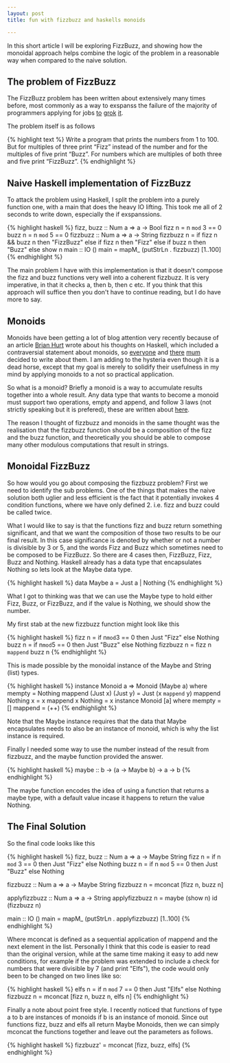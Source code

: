 ```yaml
---
layout: post
title: fun with fizzbuzz and haskells monoids

---
```

In this short article I will be exploring FizzBuzz, and showing how the monoidal approach helps combine the logic of the problem in a reasonable way when compared to the naive solution.

The problem of FizzBuzz
-----------------------

The FizzBuzz problem has been written about extensively many times before, most
commonly as a way to exspanss the failure of the majority of programmers
applying for jobs
[to](href="http://www.codinghorror.com/blog/archives/000781.html)
[grok](http://imranontech.com/2007/01/24/using-fizzbuzz-to-find-developers-who-grok-coding/)
[it](http://weblog.raganwald.com/2007/01/dont-overthink-fizzbuzz.html).

The problem itself is as follows

{% highlight text %}
Write a program that prints the numbers from 1 to 100.
But for multiples of three print “Fizz” instead of the
number and for the multiples of five print “Buzz”.
For numbers which are multiples of both three and five
print “FizzBuzz”.
{% endhighlight %}

Naive Haskell implementation of FizzBuzz
----------------------------------------

To attack the problem using Haskell, I split the problem into a purely function one, with a main that does the heavy IO lifting. This took me all of 2 seconds to write down, especially the if exspanssions.

{% highlight haskell %}
fizz, buzz :: Num a => a -> Bool
fizz n = n `mod` 3 == 0
buzz n = n `mod` 5 == 0
fizzbuzz :: Num a => a -> String
fizzbuzz n = if fizz n && buzz n then "FizzBuzz" else
    if fizz n then "Fizz" else
        if buzz n then "Buzz" else show n
main :: IO ()
main = mapM_ (putStrLn . fizzbuzz) [1..100]
{% endhighlight %}

The main problem I have with this implementation is that it doesn't compose the fizz and buzz functions very well into a coherent fizzbuzz. It is very imperative, in that it checks a, then b, then c etc. If you think that this approach will suffice then you don't have to continue reading, but I do have more to say.

Monoids
-------
Monoids have been getting a lot of blog attention very recently because of an
article [Brian
Hurt](http://enfranchisedmind.com/blog/2009/01/16/on-monoids-and-metaphor-shear/)
wrote about his thoughts on Haskell, which included a contraversial statement
about monoids, so
[everyone](http://sigfpe.blogspot.com/2009/01/haskell-monoids-and-their-uses.html)
and [there](http://apfelmus.nfshost.com/monoid-fingertree.html)
[mum](http://sigfpe.blogspot.com/2009/01/fast-incremental-regular-expression.html)
decided to write about them. I am adding to the hysteria even though it is a
dead horse, except that my goal is merely to solidify their usefulness in my
mind by applying monoids to a not so practical application.

So what is a monoid? Briefly a monoid is a way to accumulate results together
into a whole result. Any data type that wants to become a monoid must support
two operations, empty and append, and follow 3 laws (not strictly speaking but
it is prefered), these are written about
[here](http://sigfpe.blogspot.com/2009/01/haskell-monoids-and-their-uses.html).

The reason I thought of fizzbuzz and monoids in the same thought was the
realisation that the fizzbuzz function should be a composition of the fizz and
the buzz function, and theoretically you should be able to compose many other
modulous computations that result in strings.

Monoidal FizzBuzz
-----------------

So how would you go about composing the fizzbuzz problem? First we need to
identify the sub problems. One of the things that makes the naive solution both
uglier and less efficient is the fact that it potentially invokes 4 condition
functions, where we have only defined 2. i.e. fizz and buzz could be called
twice.

What I would like to say is that the functions fizz and buzz return something
significant, and that we want the composition of those two results to be our
final result. In this case significance is denoted by whether or not a number is
divisible by 3 or 5, and the words Fizz and Buzz which sometimes need to be
composed to be FizzBuzz. So there are 4 cases then, FizzBuzz, Fizz, Buzz and
Nothing. Haskell already has a data type that encapsulates Nothing so lets look
at the Maybe data type.

{% highlight haskell %}
data Maybe a = Just a | Nothing
{% endhighlight %}

What I got to thinking was that we can use the Maybe type to hold either Fizz,
Buzz, or FizzBuzz, and if the value is Nothing, we should show the number.

My first stab at the new fizzbuzz function might look like this

{% highlight haskell %}
fizz n = if n`mod`3 == 0 then Just "Fizz" else Nothing
buzz n = if n`mod`5 == 0 then Just "Buzz" else Nothing
fizzbuzz n = fizz n `mappend` buzz n
{% endhighlight %}

This is made possible by the monoidal instance of the Maybe and String (list)
types.

{% highlight haskell %}
instance Monoid a => Monoid (Maybe a) where
    mempty = Nothing
    mappend (Just x) (Just y) = Just (x `mappend` y)
    mappend Nothing x = x
    mappend x Nothing = x
instance Monoid [a] where
    mempty = []
    mappend = (++)
{% endhighlight %}

Note that the Maybe instance requires that the data that Maybe encapsulates needs to also be an instance of monoid, which is why the list instance is required.

Finally I needed some way to use the number instead of the result from fizzbuzz, and the maybe function provided the answer.

{% highlight haskell %}
maybe :: b -> (a -> Maybe b) -> a -> b
{% endhighlight %}

The maybe function encodes the idea of using a function that returns a maybe type, with a default value incase it happens to return the value Nothing.

The Final Solution
------------------

So the final code looks like this

{% highlight haskell %}
fizz, buzz :: Num a => a -> Maybe String
fizz n = if n `mod` 3 == 0 then Just "Fizz" else Nothing
buzz n = if n `mod` 5 == 0 then Just "Buzz" else Nothing

fizzbuzz :: Num a => a -> Maybe String
fizzbuzz n = mconcat [fizz n, buzz n]

applyfizzbuzz :: Num a => a -> String
applyfizzbuzz n = maybe (show n) id (fizzbuzz n)

main :: IO ()
main = mapM_ (putStrLn . applyfizzbuzz) [1..100]
{% endhighlight %}

Where mconcat is defined as a sequential application of mappend and the next element in the list. Personally I think that this code is easier to read than the original version, while at the same time making it easy to add new conditions, for example if the problem was extended to include a check for numbers that were divisible by 7 (and print "Elfs"), the code would only been to be changed on two lines like so:

{% highlight haskell %}
elfs n = if n `mod` 7 == 0 then Just "Elfs" else Nothing
fizzbuzz n = mconcat [fizz n, buzz n, elfs n]
{% endhighlight %}

Finally a note about point free style.  I recently noticed that functions of type a to b are instances of monoids if b is an instance of monoid.  Since out functions fizz, buzz and elfs all return Maybe Monoids, then we can simply mconcat the functions together and leave out the parameters as follows.

{% highlight haskell %}
fizzbuzz' = mconcat [fizz, buzz, elfs]
{% endhighlight %}

